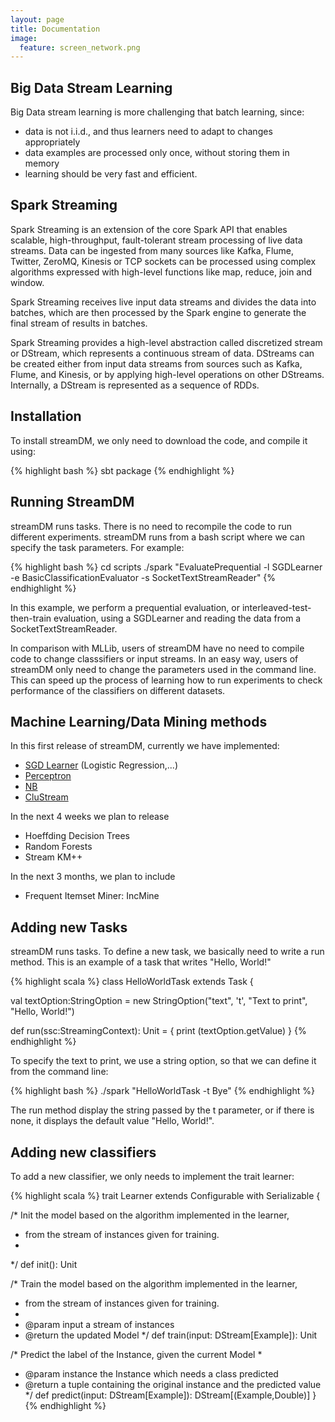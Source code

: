 ```yaml
---
layout: page
title: Documentation
image:
  feature: screen_network.png
---
```

## Big Data Stream Learning 

 Big Data stream learning is more challenging that batch learning, since:

* data is not i.i.d.,  and thus learners need to adapt to changes appropriately
* data examples are processed only once, without storing them in memory
* learning should be very fast and efficient.

## Spark Streaming

Spark Streaming is an extension of the core Spark API that enables scalable, high-throughput, fault-tolerant stream processing of live data streams. Data can be ingested from many sources like Kafka, Flume, Twitter, ZeroMQ, Kinesis or TCP sockets can be processed using complex algorithms expressed with high-level functions like map, reduce, join and window.

Spark Streaming receives live input data streams and divides the data into batches, which are then processed by the Spark engine to generate the final stream of results in batches.

Spark Streaming provides a high-level abstraction called discretized stream or DStream, which represents a continuous stream of data. DStreams can be created either from input data streams from sources such as Kafka, Flume, and Kinesis, or by applying high-level operations on other DStreams. Internally, a DStream is represented as a sequence of RDDs.

## Installation

To install streamDM, we only need to download the code, and compile it using:
 
{% highlight bash %}
sbt package 
{% endhighlight %}

## Running StreamDM

streamDM runs tasks. There is no need to recompile the code to run different experiments.
streamDM runs from a bash script where we can specify the task parameters. For example:

{% highlight bash %}
cd scripts
./spark "EvaluatePrequential -l SGDLearner -e BasicClassificationEvaluator 
                             -s SocketTextStreamReader"
{% endhighlight %}

In this example, we perform a prequential evaluation, or interleaved-test-then-train evaluation, using a SGDLearner and reading the data from a SocketTextStreamReader. 

In comparison with MLLib, users of streamDM have no need to compile code to change classsifiers or input streams. In an easy way, users of streamDM only need to change the parameters used in the command line. This can speed up the process of learning how to run experiments to check performance of the classifiers on different datasets.

## Machine Learning/Data Mining methods

In this first release of streamDM, currently we have implemented:

* [SGD Learner](SGD.html) (Logistic Regression,...)
* [Perceptron](SGD.html#perceptron)
* [NB](NB.html)
* [CluStream](CluStream.html)

In the next 4 weeks we plan to release

* Hoeffding Decision Trees
* Random Forests
* Stream KM++

In the next 3 months, we plan to include 

* Frequent Itemset Miner: IncMine

## Adding new Tasks

streamDM runs tasks. To define a new task, we basically need to write a run method. This is an example of a task that writes "Hello, World!" 

{% highlight scala %}
class HelloWorldTask extends Task {

  val textOption:StringOption = new StringOption("text", 't',
    "Text to print", "Hello, World!")

  def run(ssc:StreamingContext): Unit = {
    print (textOption.getValue)
}
{% endhighlight %}

To specify the text to print, we use a string option, so that we can define it from the command line: 

{% highlight bash %}
./spark "HelloWorldTask -t Bye"
{% endhighlight %}

The run method display the string passed by the t parameter, or if there is none, it displays the default value "Hello, World!".

## Adding new classifiers

To add a new classifier, we only needs to implement the trait learner:
 
{% highlight scala %}
trait Learner extends Configurable  with Serializable {

  /* Init the model based on the algorithm implemented in the learner,
   * from the stream of instances given for training.
   *
   */
  def init(): Unit

  /* Train the model based on the algorithm implemented in the learner, 
   * from the stream of instances given for training.
   *
   * @param input a stream of instances
   * @return the updated Model
   */
  def train(input: DStream[Example]): Unit

  /* Predict the label of the Instance, given the current Model
   *
   * @param instance the Instance which needs a class predicted
   * @return a tuple containing the original instance and the predicted value
   */
  def predict(input: DStream[Example]): DStream[(Example,Double)]
}
{% endhighlight %}

